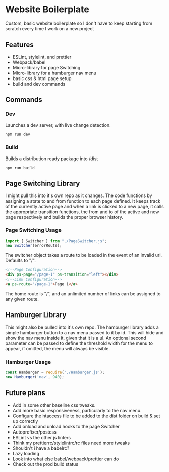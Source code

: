 # Website Boilerplate

Custom, basic website boilerplate so I don't have to keep starting from scratch every time I work on a new project

## Features

* ESLint, stylelint, and prettier
* Webpack/babel
* Micro-library for page Switching
* Micro-library for a hamburger nav menu
* basic css & html page setup
* build and dev commands

## Commands

### Dev

Launches a dev server, with live change detection.

```bash
npm run dev
```

### Build

Builds a distribution ready package into /dist

```bash
npm run build
```

## Page Switching Library

I might pull this into it's own repo as it changes.
The code functions by assigning a state to and from function to
each page defined. It keeps track of the currently active page
and when a link is clicked to a new page, it calls the appropriate
transition functions, the from and to of the active and new page
respectively and builds the proper browser history.

### Page Switching Usage

```js
import { Switcher } from "./PageSwitcher.js";
new Switcher(errorRoute);
```

The switcher object takes a route to be loaded in the event of an invalid url. Defaults to "/".

```html
<!--Page Configuration-->
<div ps-page="/page-1" ps-transition="left"></div>
<!--Link Configuration-->
<a ps-route="/page-1">Page 1</a>
```

The home route is "/", and an unlimited number of links
can be assigned to any given route.

## Hamburger Library

This might also be pulled into it's own repo.
The hamburger library adds a simple hamburger button to a nav menu passed to it by id.
This will hide and show the nav menu inside it, given that it is a ul.
An optional second parameter can be passed to define the threshold width for the menu to
appear, if omitted, the menu will always be visible.

### Hamburger Usage

```js
const Hamburger = require('./Hamburger.js');
new Hamburger('nav', 940);
```

## Future plans

* Add in some other baseline css tweaks.
* Add more basic responsiveness, particularly to the nav menu.
* Configure the htaccess file to be added to the dist folder on build & set up correctly
* Add onload and unload hooks to the page Switcher
* Autoprefixer/postcss
* ESLint vs the other js linters
* Think my prettierrc/stylelintrc/rc files need more tweaks
* Shouldn't i have a babelrc?
* Lazy loading
* Look into what else babel/webpack/prettier can do
* Check out the prod build status

